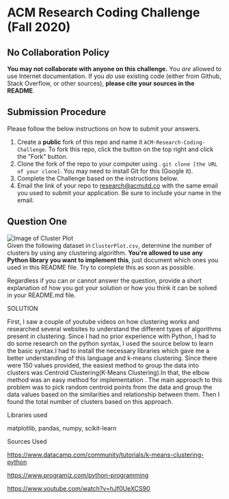 # ACM Research Coding Challenge (Fall 2020)

## No Collaboration Policy

**You may not collaborate with anyone on this challenge.** You _are_ allowed to use Internet documentation. If you _do_ use existing code (either from Github, Stack Overflow, or other sources), **please cite your sources in the README**.

## Submission Procedure

Please follow the below instructions on how to submit your answers.

1. Create a **public** fork of this repo and name it `ACM-Research-Coding-Challenge`. To fork this repo, click the button on the top right and click the "Fork" button.
2. Clone the fork of the repo to your computer using . `git clone [the URL of your clone]`. You may need to install Git for this (Google it).
3. Complete the Challenge based on the instructions below.
4. Email the link of your repo to research@acmutd.co with the same email you used to submit your application. Be sure to include your name in the email.

## Question One

![Image of Cluster Plot](ClusterPlot.png)
<br/>
Given the following dataset in `ClusterPlot.csv`, determine the number of clusters by using any clustering algorithm. **You're allowed to use any Python library you want to implement this**, just document which ones you used in this README file. Try to complete this as soon as possible.

Regardless if you can or cannot answer the question, provide a short explanation of how you got your solution or how you think it can be solved in your README.md file.

SOLUTION

First, I saw a couple of youtube videos on how clustering works and researched several websites to understand the different types of algorithms present in clustering. Since I had no prior experience with Python, I had to do some research on the python syntax, I used the source below to learn the basic syntax.I had to install the necessary libraries which gave me a better understanding of this language and k-means clustering. Since there were 150 values provided, the easiest method to group the data into clusters was Centroid Clustering(K-Means Clustering).In that, the elbow method was an easy method for implementation . The main approach to this problem was to pick random centroid points from the data and group the data values based on the similarities and relationship between them. Then I found the total number of clusters based on this approach. 

Libraries used

matplotlib, pandas, numpy, scikit-learn

Sources Used

https://www.datacamp.com/community/tutorials/k-means-clustering-python

https://www.programiz.com/python-programming

https://www.youtube.com/watch?v=hJf0UeXCS90
